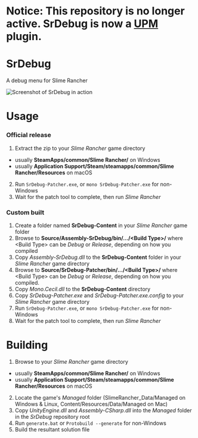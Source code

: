 # Notice: This repository is no longer active. SrDebug is now a [UPM](https://github.com/UnityPluginManager) plugin.
# SrDebug
A debug menu for Slime Rancher

![Screenshot of SrDebug in action](http://i.imgur.com/1nALiAO.png)

# Usage
### Official release
1. Extract the zip to your _Slime Rancher_ game directory
  * usually **SteamApps/common/Slime Rancher/** on Windows
  * usually **Application Support/Steam/steamapps/common/Slime Rancher/Resources** on macOS
2. Run `SrDebug-Patcher.exe`, or `mono SrDebug-Patcher.exe` for non-Windows
3. Wait for the patch tool to complete, then run _Slime Rancher_

### Custom built
1. Create a folder named **SrDebug-Content** in your _Slime Rancher_ game folder
2. Browse to **Source/Assembly-SrDebug/bin/.../\<Build Type\>/** where \<Build Type\> can be *Debug* or *Release*, depending on how you compiled
3. Copy _Assembly-SrDebug.dll_ to the **SrDebug-Content** folder in your _Slime Rancher_ game directory
4. Browse to **Source/SrDebug-Patcher/bin/.../\<Build Type\>/** where \<Build Type\> can be *Debug* or *Release*, depending on how you compiled.
5. Copy _Mono.Cecil.dll_ to the **SrDebug-Content** directory
6. Copy _SrDebug-Patcher.exe_ and _SrDebug-Patcher.exe.config_ to your _Slime Rancher_ game directory
6. Run `SrDebug-Patcher.exe`, or `mono SrDebug-Patcher.exe` for non-Windows
7. Wait for the patch tool to complete, then run _Slime Rancher_

# Building
1. Browse to your _Slime Rancher_ game directory
  * usually **SteamApps/common/Slime Rancher/** on Windows
  * usually **Application Support/Steam/steamapps/common/Slime Rancher/Resources** on macOS
2. Locate the game's _Managed_ folder (SlimeRancher_Data/Managed on Windows & Linux, Content/Resources/Data/Managed on Mac)
3. Copy _UnityEngine.dll_ and _Assembly-CSharp.dll_ into the _Managed_ folder in the _SrDebug_ repository root
4. Run `generate.bat` or `Protobuild --generate` for non-Windows
5. Build the resultant solution file
